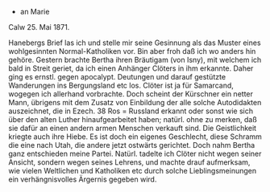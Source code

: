 + an Marie

 Calw 25. Mai 1871.

Hanebergs Brief las ich und stelle mir seine Gesinnung als das Muster eines wohlgesinnten Normal-Katholiken vor. Bin aber froh daß ich wo anders hin gehöre. Gestern brachte Bertha ihren Bräutigam (von Isny), mit welchem ich bald in Streit geriet, da ich einen Anhänger Clöters in ihm erkannte. Daher ging es ernstl. gegen apocalypt. Deutungen und darauf gestützte Wanderungen ins Bergungsland etc los. Clöter ist ja für Samarcand, wogegen ich allerhand vorbrachte. Doch scheint der Kürschner ein netter Mann, übrigens mit dem Zusatz von Einbildung der alle solche Autodidakten auszeichnet, die in Ezech. 38 Ros = Russland erkannt oder sonst wie sich über den alten Luther hinaufgearbeitet haben; natürl. ohne zu merken, daß sie dafür an einen andern armen Menschen verkauft sind. Die Geistlichkeit kriegte auch ihre Hiebe. Es ist doch ein eigenes Geschlecht, diese Schramm die eine nach Utah, die andere jetzt ostwärts gerichtet. Doch nahm Bertha ganz entschieden meine Partei. Natürl. tadelte ich Clöter nicht wegen seiner Ansicht, sondern wegen seines Lehrens, und machte drauf aufmerksam, wie vielen Weltlichen und Katholiken etc durch solche Lieblingsmeinungen ein verhängnisvolles Ärgernis gegeben wird.
